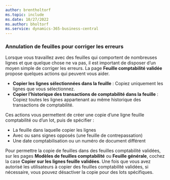 ```yaml
---
author: brentholtorf
ms.topic: include
ms.date: 10/27/2022
ms.author: bholtorf
ms.service: dynamics-365-business-central
---
```


### Annulation de feuilles pour corriger les erreurs

Lorsque vous travaillez avec des feuilles qui comportent de nombreuses lignes et que quelque chose ne va pas, il est important de disposer d’un moyen simple de corriger les erreurs. La page **Feuille comptabilité validée** propose quelques actions qui peuvent vous aider.

* **Copier les lignes sélectionnées dans la feuille** : Copiez uniquement les lignes que vous sélectionnez.
* **Copier l’historique des transactions de comptabilité dans la feuille** : Copiez toutes les lignes appartenant au même historique des transactions de comptabilité.

Ces actions vous permettent de créer une copie d’une ligne feuille comptabilité ou d’un lot, puis de spécifier :

* La feuille dans laquelle copier les lignes
* Avec ou sans signes opposés (une feuille de contrepassation)
* Une date comptabilisation ou un numéro de document différent

Pour permettre la copie de feuilles dans des feuilles comptabilité validées, sur les pages **Modèles de feuilles comptabilité** ou **Feuille générale**, cochez la case **Copier sur les lignes feuille validées**. Une fois que vous avez autorisé les utilisateurs à copier des feuilles comptabilité validées, si nécessaire, vous pouvez désactiver la copie pour des lots spécifiques.